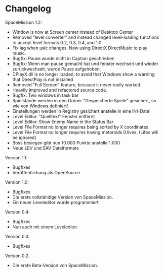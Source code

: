 # Changelog

SpaceMission 1.2:
- Window is now at Screen center instead of Desktop Center
- Removed "level converter" and instead changed level-loading functions to accept level formats 0.2, 0.3, 0.4, and 1.0
- Fix lag when usic changes. Now using DirectX DirectMusic to play music.
- Bugfix: Pause wurde nicht in Caption geschrieben
- Bugfix: Wenn man pause gemacht hat und fenster wechselt und wieder zurückwechselt, wurde Pause aufgehoben.
- DPlayX.dll is no longer loaded, to avoid that Windows show a warning that DirectPlay is not installed
- Removed "Full Screen" feature, because it never really worked.
- Heavily improved and refactored source code.
- Bugfix: Two windows in task bar
- Spielstände werden in den Ordner "Gespeicherte Spiele" gesichert, so wie von Windows definiert!
- Einstellungen werden in Registry gesichert anstelle in eine INI-Datei
- Level Editor: "Quelltext" Fenster entfernt
- Level Editor: Show Enemy Name in the Status Bar
- Level File Format no longer requires being sorted by X coordinates
- Level File Format no longer requires having meteroids 0 lives. (Lifes will be ignored)
- Boss besiegen gibt nun 10.000 Punkte anstelle 1.000
- Neue LEV und SAV Dateiformate

Version 1.1:
- Bugfixes
- Veröffentlichung als OpenSource

Version 1.0:
- Bugfixes
- Die erste vollständige Version von SpaceMission.
- Ein neuer Leveleditor wurde programmiert.

Version 0.4:
- Bugfixes
- Nun auch mit einem Leveleditor.

Version 0.3:
- Bugfixes

Version 0.2:
- Die erste Beta-Version von SpaceMission.
